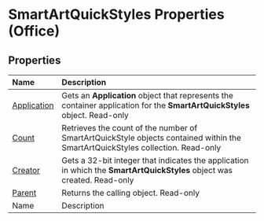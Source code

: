 
# SmartArtQuickStyles Properties (Office)

## Properties



|**Name**|**Description**|
|:-----|:-----|
| [Application](ad51fa1d-3836-3d14-e69b-501032a7f5cb.md)|Gets an  **Application** object that represents the container application for the **SmartArtQuickStyles** object. Read-only|
| [Count](b70c5f59-50e1-86c8-c5c6-bd4b1e79165c.md)|Retrieves the count of the number of SmartArtQuickStyle objects contained within the SmartArtQuickStyles collection. Read-only|
| [Creator](3d923c77-a2c0-4015-6b29-10cd3de297eb.md)|Gets a 32-bit integer that indicates the application in which the  **SmartArtQuickStyles** object was created. Read-only|
| [Parent](1443c158-4730-692c-7683-14229615bbbc.md)|Returns the calling object. Read-only|
|Name|Description|
